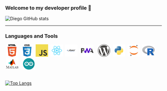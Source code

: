 ### Welcome to my developer profile 👋
<!-- dark, radical, merko, gruvbox, tokyonight, onedark, cobalt, synthwave, highcontrast, dracula -->

![Diego GitHub stats](https://github-readme-stats.vercel.app/api?username=ingelectronicadj&show_icons=true&theme=tokyonight&disable_animations=true&icon_color=2DDE98&bg_color=050f2c&text_color=fff)

<hr>

### Languages and Tools
<img style="justify-content: flex-start;margin:0 2px" alt="HTML5" width="40px" src="https://raw.githubusercontent.com/github/explore/80688e429a7d4ef2fca1e82350fe8e3517d3494d/topics/html/html.png" />
<img style="justify-content: flex-start;margin:0 2px" alt="CSS" width="40px" src="https://raw.githubusercontent.com/github/explore/80688e429a7d4ef2fca1e82350fe8e3517d3494d/topics/css/css.png" />
<img style="justify-content: flex-start;margin:0 2px" alt="Javascript" width="40px" src="https://raw.githubusercontent.com/github/explore/80688e429a7d4ef2fca1e82350fe8e3517d3494d/topics/javascript/javascript.png" />
<img style="justify-content: flex-start;margin:0 2px" alt="React" width="40px" src="https://raw.githubusercontent.com/github/explore/80688e429a7d4ef2fca1e82350fe8e3517d3494d/topics/react/react.png" />
<img style="justify-content: flex-start;margin:0" alt="jQuery" width="40px" src="https://raw.githubusercontent.com/github/explore/80688e429a7d4ef2fca1e82350fe8e3517d3494d/topics/jquery/jquery.png" />
<img style="justify-content: flex-start;margin:0 8px" alt="pwa" width="40px" src="https://raw.githubusercontent.com/github/explore/80688e429a7d4ef2fca1e82350fe8e3517d3494d/topics/pwa/pwa.png" />
<img style="justify-content: flex-start;margin:0 2px" alt="wordpress" width="40px" src="https://raw.githubusercontent.com/github/explore/80688e429a7d4ef2fca1e82350fe8e3517d3494d/topics/wordpress/wordpress.png" />
<img style="justify-content: flex-start;margin:0 2px" alt="Python" width="40px" src="https://raw.githubusercontent.com/github/explore/80688e429a7d4ef2fca1e82350fe8e3517d3494d/topics/python/python.png" />
<img style="justify-content: flex-start;margin:0 2px" alt="jupyter-notebook" width="40px" src="https://raw.githubusercontent.com/github/explore/80688e429a7d4ef2fca1e82350fe8e3517d3494d/topics/jupyter-notebook/jupyter-notebook.png" />
<img style="justify-content: flex-start;margin:0 2px" alt="R" width="40px" src="https://raw.githubusercontent.com/github/explore/80688e429a7d4ef2fca1e82350fe8e3517d3494d/topics/r/r.png" />
<img style="justify-content: flex-start;margin:0 2px" alt="matlab" width="40px" src="https://raw.githubusercontent.com/github/explore/80688e429a7d4ef2fca1e82350fe8e3517d3494d/topics/matlab/matlab.png" />
<img style="justify-content: flex-start;margin:0 8px" alt="arduino" width="40px" src="https://raw.githubusercontent.com/github/explore/80688e429a7d4ef2fca1e82350fe8e3517d3494d/topics/arduino/arduino.png" />
<br><br>


[![Top Langs](https://github-readme-stats.vercel.app/api/top-langs/?username=ingelectronicadj&langs_count=8&layout=compact&theme=tokyonight&bg_color=050f2c&text_color=fff&hide=Stata)](https://github.com/ingelectronicadj/github-readme-stats)

<!--
https://github.com/anuraghazra/github-readme-stats/blob/master/readme.md
**ingelectronicadj/ingelectronicadj** is a ✨ _special_ ✨ repository because its `README.md` (this file) appears on your GitHub profile.

Here are some ideas to get you started:

- 🔭 I’m currently working on ...
- 🌱 I’m currently learning ...
- 👯 I’m looking to collaborate on ...
- 🤔 I’m looking for help with ...
- 💬 Ask me about ...
- 📫 How to reach me: ...
- 😄 Pronouns: ...
- ⚡ Fun fact: ...
-->

